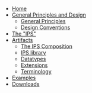 <?xml version="1.0"?>
<!-- don't remove the line above - to add or remove a menu item commeent in or out -->
<ul class="nav navbar-nav">
  <li>
    <a href="index.html">Home</a>
  </li>
  <li class="dropdown">
    <a href="#" data-toggle="dropdown" class="dropdown-toggle">General Principles and Design</a>
    <ul class="dropdown-menu">
      <li>
        <a href="principles.html">General Principles</a>
      </li>
      <li>
        <a href="design.html">Design Conventions</a>
      </li>
    </ul>
  </li>
  <li>
    <a href="ipsStructure.html">The "IPS"</a>
  </li>
  <li class="dropdown">
    <a href="#" data-toggle="dropdown" class="dropdown-toggle">Artifacts</a>
    <ul class="dropdown-menu">
      <li>
        <a href="StructureDefinition-Composition-uv-ips.html">The IPS Composition</a>
      </li>
      <li>
        <a href="profiles.html">IPS library</a>
      </li>
      <li>
        <a href="datatypes.html">Datatypes</a>
      </li>
      <li>
        <a href="extensions.html">Extensions</a>
      </li>
      <li>
        <a href="terminology.html">Terminology</a>
      </li>
    </ul>
  </li>
  <li>
    <a href="examples.html">Examples</a>
  </li>
  <li>
    <a href="downloads.html">Downloads</a>
  </li>
</ul>
